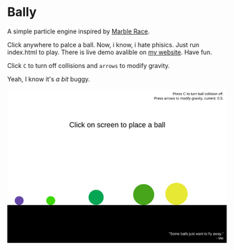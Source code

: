 # Bally

A simple particle engine inspired by [Marble Race](https://www.youtube.com/watch?v=1ldxrApreog).

Click anywhere to palce a ball. Now, i know, i hate phisics. Just run index.html to play. There is live demo avalible on [my website](https://okkindel.github.io/bally/). Have fun.

Click `C` to turn off collisions and `arrows` to modify gravity.

Yeah, I know it's _a bit_ buggy.

![screenshot](./ss.png)
